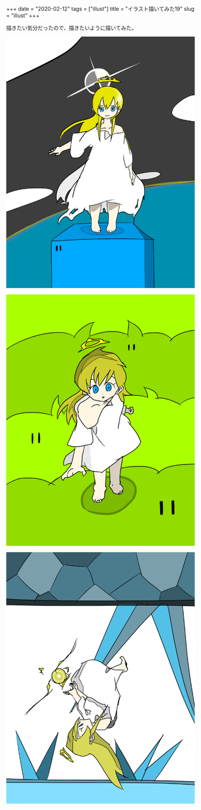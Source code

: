 +++
date = "2020-02-12"
tags = ["illust"]
title = "イラスト描いてみた19"
slug = "illust"
+++

描きたい気分だったので、描きたいように描いてみた。

![](/img/yui_17.png)

![](/img/yui_18.png)

![](/img/yui_19.png)


